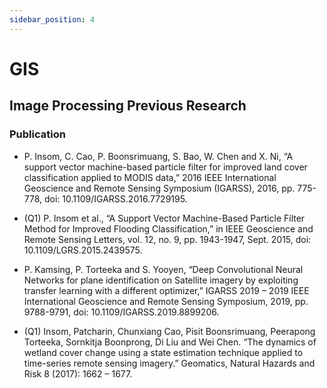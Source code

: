 ```yaml
---
sidebar_position: 4 
---
```


# GIS

## Image Processing Previous Research

### Publication

- P. Insom, C. Cao, P. Boonsrimuang, S. Bao, W. Chen and X. Ni, “A support vector machine-based particle filter for improved land cover classification applied to MODIS data,” 2016 IEEE International Geoscience and Remote Sensing Symposium (IGARSS), 2016, pp. 775-778, doi: 10.1109/IGARSS.2016.7729195.

- (Q1) P. Insom et al., “A Support Vector Machine-Based Particle Filter Method for Improved Flooding Classification,” in IEEE Geoscience and Remote Sensing Letters, vol. 12, no. 9, pp. 1943-1947, Sept. 2015, doi: 10.1109/LGRS.2015.2439575.

- P. Kamsing, P. Torteeka and S. Yooyen, “Deep Convolutional Neural Networks for plane identification on Satellite imagery by exploiting transfer learning with a different optimizer,” IGARSS 2019 – 2019 IEEE International Geoscience and Remote Sensing Symposium, 2019, pp. 9788-9791, doi: 10.1109/IGARSS.2019.8899206.

- (Q1) Insom, Patcharin, Chunxiang Cao, Pisit Boonsrimuang, Peerapong Torteeka, Sornkitja Boonprong, Di Liu and Wei Chen. “The dynamics of wetland cover change using a state estimation technique applied to time-series remote sensing imagery.” Geomatics, Natural Hazards and Risk 8 (2017): 1662 – 1677.